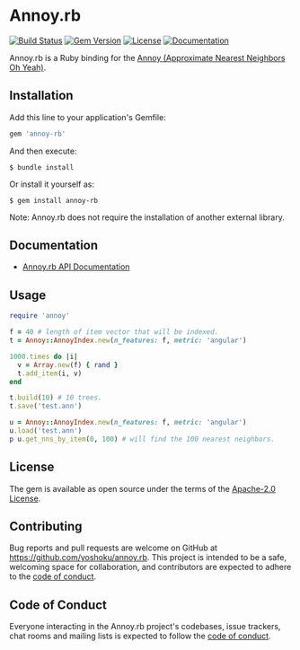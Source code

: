 # Annoy.rb

[![Build Status](https://travis-ci.org/yoshoku/annoy.rb.svg?branch=master)](https://travis-ci.org/yoshoku/annoy.rb)
[![Gem Version](https://badge.fury.io/rb/annoy-rb.svg)](https://badge.fury.io/rb/annoy-rb)
[![License](https://img.shields.io/badge/License-Apache%202.0-yellowgreen.svg)](https://github.com/yoshoku/annoy.rb/blob/master/LICENSE.txt)
[![Documentation](http://img.shields.io/badge/api-reference-blue.svg)](https://yoshoku.github.io/annoy.rb/doc/)

Annoy.rb is a Ruby binding for the [Annoy (Approximate Nearest Neighbors Oh Yeah)](https://github.com/spotify/annoy).

## Installation

Add this line to your application's Gemfile:

```ruby
gem 'annoy-rb'
```

And then execute:

    $ bundle install

Or install it yourself as:

    $ gem install annoy-rb

Note: Annoy.rb does not require the installation of another external library.

## Documentation

* [Annoy.rb API Documentation](https://yoshoku.github.io/annoy.rb/doc/)

## Usage

```ruby
require 'annoy'

f = 40 # length of item vector that will be indexed.
t = Annoy::AnnoyIndex.new(n_features: f, metric: 'angular')

1000.times do |i|
  v = Array.new(f) { rand }
  t.add_item(i, v)
end

t.build(10) # 10 trees.
t.save('test.ann')

u = Annoy::AnnoyIndex.new(n_features: f, metric: 'angular')
u.load('test.ann')
p u.get_nns_by_item(0, 100) # will find the 100 nearest neighbors.
```

## License

The gem is available as open source under the terms of the [Apache-2.0 License](https://www.apache.org/licenses/LICENSE-2.0).

## Contributing

Bug reports and pull requests are welcome on GitHub at https://github.com/yoshoku/annoy.rb. This project is intended to be a safe, welcoming space for collaboration, and contributors are expected to adhere to the [code of conduct](https://github.com/yoshoku/annoy.rb/blob/master/CODE_OF_CONDUCT.md).

## Code of Conduct

Everyone interacting in the Annoy.rb project's codebases, issue trackers, chat rooms and mailing lists is expected to follow the [code of conduct](https://github.com/yoshoku/annoy.rb/blob/master/CODE_OF_CONDUCT.md).
